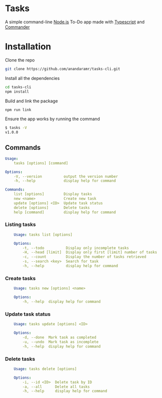 # Tasks

A simple command-line [Node.js](https://nodejs.org/) To-Do app made with [Typescript](https://www.npmjs.com/package/typescript) and [Commander](https://www.npmjs.com/package/commander)

# Installation

Clone the repo

```sh
git clone https://github.com/anandaramr/tasks-cli.git
```

Install all the dependencies

```sh
cd tasks-cli
npm install
```

Build and link the package

```sh
npm run link
```

Ensure the app works by running the command

```sh
$ tasks -V
v1.0.0
```

## Commands

```yaml
Usage:
	tasks [options] [command]

Options:
	-V, --version          output the version number
    -h, --help             display help for command

Commands: 
	list [options]         Display tasks
    new <name>             Create new task
    update [options] <ID>  Update task status
    delete [options]       Delete tasks
    help [command]         display help for command
```

### Listing tasks
```yaml
    Usage: tasks list [options]

    Options:
		-t, --todo          Display only incomplete tasks
        -H, --head [limit]  Display only first [limit] number of tasks
        -c, --count         Display the number of tasks retrieved
        -s, --search <key>  Search for task
        -h, --help          display help for command
```

### Create tasks
```yaml
    Usage: tasks new [options] <name>

    Options:
		-h, --help  display help for command
```

### Update task status
```yaml
    Usage: tasks update [options] <ID>

    Options:
		-d, --done  Mark task as completed
        -u, --undo  Mark task as incomplete
        -h, --help  display help for command
```

### Delete tasks
```yaml
    Usage: tasks delete [options]

    Options:
		-i, --id <ID>  Delete task by ID
        -a, --all      Delete all tasks
        -h, --help     display help for command
```